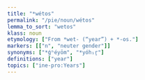```yaml
---
title: "*wétos"
permalink: "/pie/noun/wétos"
lemma_to_sort: "wetos"
klass: noun
etymology: ["From *wet- (“year”) +‎ *-os."]
markers: [["n", "neuter gender"]]
synonyms: ["*ǵʰéyōm", "*yóh₁r̥"]
definitions: ["year"]
topics: ["ine-pro:Years"]
---
```


